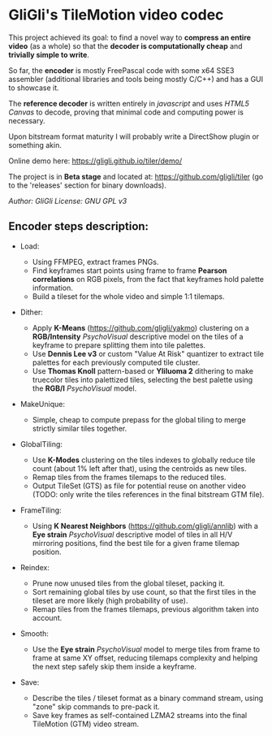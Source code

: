 # GliGli's TileMotion video codec

This project achieved its goal: to find a novel way to **compress an entire video** (as a whole) so that the **decoder is computationally cheap** and **trivially simple to write**.

So far, the **encoder** is mostly FreePascal code with some x64 SSE3 assembler (additional libraries and tools being mostly C/C++) and has a GUI to showcase it.

The **reference decoder** is written entirely in *javascript* and uses *HTML5 Canvas* to decode, proving that minimal code and computing power is necessary.

Upon bitstream format maturity I will probably write a DirectShow plugin or something akin.

Online demo here: <https://gligli.github.io/tiler/demo/>

The project is in **Beta stage** and located at: <https://github.com/gligli/tiler> (go to the 'releases' section for binary downloads).

_Author: GliGli_
_License: GNU GPL v3_

## Encoder steps description:

- Load:
  * Using FFMPEG, extract frames PNGs.
  * Find keyframes start points using frame to frame **Pearson correlations** on RGB pixels, from the fact that keyframes hold palette information.
  * Build a tileset for the whole video and simple 1:1 tilemaps.

- Dither:
  * Apply **K-Means** (https://github.com/gligli/yakmo) clustering on a __RGB/Intensity__ _PsychoVisual_ descriptive model on the tiles of a keyframe to prepare splitting them into tile palettes.
  * Use **Dennis Lee v3** or custom "Value At Risk" quantizer to extract tile palettes for each previously computed tile cluster.
  * Use **Thomas Knoll** pattern-based or **Yliluoma 2** dithering to make truecolor tiles into palettized tiles, selecting the best palette using the __RGB/I__ _PsychoVisual_ model.

- MakeUnique:
  * Simple, cheap to compute prepass for the global tiling to merge strictly similar tiles together.

- GlobalTiling:
  * Use **K-Modes** clustering on the tiles indexes to globally reduce tile count (about 1% left after that), using the centroids as new tiles.
  * Remap tiles from the frames tilemaps to the reduced tiles.
  * Output TileSet (GTS) as file for potential reuse on another video (TODO: only write the tiles references in the final bitstream GTM file).

- FrameTiling:
  * Using **K Nearest Neighbors** (https://github.com/gligli/annlib) with a __Eye strain__ _PsychoVisual_ descriptive model of tiles in all H/V mirroring positions, find the best tile for a given frame tilemap position.

- Reindex:
  * Prune now unused tiles from the global tileset, packing it.
  * Sort remaining global tiles by use count, so that the first tiles in the tileset are more likely (high probability of use).
  * Remap tiles from the frames tilemaps, previous algorithm taken into account.

- Smooth:
  * Use the __Eye strain__ _PsychoVisual_ model to merge tiles from frame to frame at same XY offset, reducing tilemaps complexity and helping the next step safely skip them inside a keyframe.

- Save:
  * Describe the tiles / tileset format as a binary command stream, using "zone" skip commands to pre-pack it.
  * Save key frames as self-contained LZMA2 streams into the final TileMotion (GTM) video stream.
